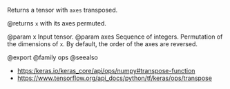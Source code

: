 Returns a tensor with `axes` transposed.

@returns
`x` with its axes permuted.

@param x Input tensor.
@param axes Sequence of integers. Permutation of the dimensions of `x`.
    By default, the order of the axes are reversed.

@export
@family ops
@seealso
+ <https:/keras.io/keras_core/api/ops/numpy#transpose-function>
+ <https://www.tensorflow.org/api_docs/python/tf/keras/ops/transpose>
